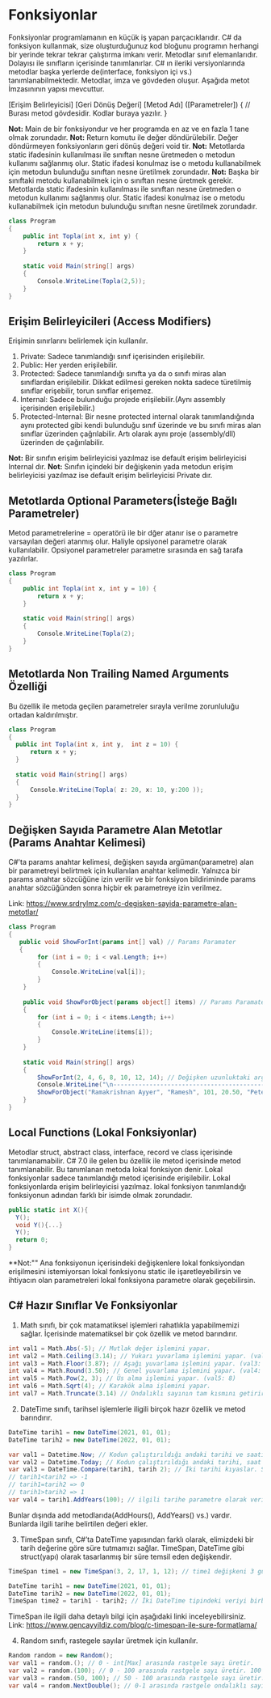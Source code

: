 # Fonksiyonlar
Fonksiyonlar programlamanın en küçük iş yapan parçacıklarıdır. C# da fonksiyon kullanmak, size oluşturduğunuz kod bloğunu 
programın herhangi bir yerinde tekrar tekrar çalıştırma imkanı verir. Metodlar sınıf elemanlarıdır. Dolayısı ile sınıfların içerisinde
tanımlanırlar. C# ın ileriki versiyonlarında metodlar başka yerlerde de(interface, fonksiyon içi vs.) tanımlanabilmektedir. Metodlar,
imza ve gövdeden oluşur. Aşağıda metot İmzasınının yapısı mevcuttur.

[Erişim Belirleyicisi] [Geri Dönüş Değeri] [Metod Adı] ([Parametreler])
{
  // Burası metod gövdesidir. Kodlar buraya yazılır.
}

**Not:** Main de bir fonksiyondur ve her programda en az ve en fazla 1 tane olmak zorundadır.
**Not:** Return komutu ile değer döndürülebilir. Değer döndürmeyen fonksiyonların geri dönüş değeri void tir.
**Not:** Metotlarda static ifadesinin kullanılması ile sınıftan nesne üretmeden o metodun kullanımı sağlanmış olur. Static
ifadesi konulmaz ise o metodu kullanabilmek için metodun bulunduğu sınıftan nesne üretilmek zorundadır.
**Not:** Başka bir sınıftaki metodu kullanabilmek için o sınıftan nesne üretmek gerekir. Metotlarda static ifadesinin kullanılması ile 
sınıftan nesne üretmeden o metodun kullanımı sağlanmış olur. Static ifadesi konulmaz ise o metodu kullanabilmek için metodun 
bulunduğu sınıftan nesne üretilmek zorundadır.

```cs
class Program
{
    public int Topla(int x, int y) {
        return x + y;
    }
    
    static void Main(string[] args)
    {
        Console.WriteLine(Topla(2,5));
    }
}
```
## Erişim Belirleyicileri (Access Modifiers)
Erişimin sınırlarını belirlemek için kullanılır.         
1. Private: Sadece tanımlandığı sınıf içerisinden erişilebilir.
2. Public: Her yerden erişilebilir.
3. Protected: Sadece tanımlandığı sınıfta ya da o sınıfı miras alan sınıflardan erişilebilir. Dikkat edilmesi gereken nokta
   sadece türetilmiş sınıflar erişebilir, torun sınıflar erişemez.
4. Internal: Sadece bulunduğu projede erişilebilir.(Aynı assembly içerisinden erişilebilir.)
5. Protected-Internal: Bir nesne protected internal olarak tanımlandığında aynı protected gibi kendi bulunduğu 
   sınıf üzerinde ve bu sınıfı miras alan sınıflar üzerinden çağrılabilir. Artı olarak 
   aynı proje (assembly/dll) üzerinden de çağırılabilir.

**Not:** Bir sınıfın erişim belirleyicisi yazılmaz ise default erişim belirleyicisi Internal dır.
**Not:** Sınıfın içindeki bir değişkenin yada metodun erişim belirleyicisi yazılmaz ise default erişim belirleyicisi Private dır.

## Metotlarda Optional Parameters(İsteğe Bağlı Parametreler)
Metod parametrelerine = operatörü ile bir dğer atanır ise o parametre varsayılan değeri atanmış olur.
Haliyle opsiyonel parametre olarak kullanılabilir. Opsiyonel parametreler parametre sırasında en sağ tarafa
yazılırlar.

```cs
class Program
{
    public int Topla(int x, int y = 10) {
        return x + y;
    }
    
    static void Main(string[] args)
    {
        Console.WriteLine(Topla(2);
    }
}
```

## Metotlarda Non Trailing Named Arguments Özelliği
Bu özellik ile metoda geçilen parametreler sırayla verilme zorunluluğu ortadan kaldırılmıştır.

```cs
class Program
{
  public int Topla(int x, int y,  int z = 10) {
      return x + y;
  }
  
  static void Main(string[] args)
  {
      Console.WriteLine(Topla( z: 20, x: 10, y:200 ));
  }
}
```

## Değişken Sayıda Parametre Alan Metotlar (Params Anahtar Kelimesi)
C#'ta params anahtar kelimesi, değişken sayıda argüman(parametre) alan bir parametreyi belirtmek için kullanılan anahtar kelimedir.
Yalnızca bir params anahtar sözcüğüne izin verilir ve bir fonksiyon bildiriminde params anahtar sözcüğünden sonra hiçbir ek parametreye 
izin verilmez.

Link: https://www.srdrylmz.com/c-degisken-sayida-parametre-alan-metotlar/
 
```cs
class Program
{
   public void ShowForInt(params int[] val) // Params Paramater  
   {
        for (int i = 0; i < val.Length; i++)
        {
            Console.WriteLine(val[i]);
        }
    }
    
    public void ShowForObject(params object[] items) // Params Paramater  
    {
        for (int i = 0; i < items.Length; i++)
        {
            Console.WriteLine(items[i]);
        }
    }
    
    static void Main(string[] args)
    {
        ShowForInt(2, 4, 6, 8, 10, 12, 14); // Değişken uzunluktaki argümanları iletme
        Console.WriteLine("\n------------------------------------------");
        ShowForObject("Ramakrishnan Ayyer", "Ramesh", 101, 20.50, "Peter", 'A'); // Değişken uzunluktaki argümanları iletme
    }
}
```

##  Local Functions (Lokal Fonksiyonlar)
Metodlar struct, abstract class, interface, record ve class içerisinde tanımlanamabilir. C# 7.0 ile gelen bu özellik ile metod içerisinde
metod tanımlanabilir. Bu tanımlanan metoda lokal fonksiyon denir. Lokal fonksiyonlar sadece tanımlandığı metod içerisinde erişilebilir.
Lokal fonksiyonlarda erişim belirleyicisi yazılmaz. lokal fonksiyon tanımlandığı fonksiyonun adından farklı bir isimde olmak zorundadır.

```cs
public static int X(){
  Y();
  void Y(){...}
  Y();
  return 0;
}
```
**Not:"" Ana fonksiyonun içerisindeki değişkenlere lokal fonksiyondan erişilmesini istemiyorsan lokal fonksiyonu static ile işaretleyebilirsin ve
ihtiyacın olan parametreleri lokal fonksiyona parametre olarak geçebilirsin.




## C# Hazır Sınıflar Ve Fonksiyonlar
1. Math sınıfı, bir çok matamatiksel işlemleri rahatlıkla yapabilmemizi sağlar. İçerisinde matematiksel bir çok özellik ve metod barındırır.
```cs
int val1 = Math.Abs(-5); // Mutlak değer işlemini yapar.
int val2 = Math.Ceiling(3.14); // Yukarı yuvarlama işlemini yapar. (val2: 4)
int val3 = Math.Floor(3.87); // Aşağı yuvarlama işlemini yapar. (val3: 3)
int val4 = Math.Round(3.50); // Genel yuvarlama işlemini yapar. (val4: 4)
int val5 = Math.Pow(2, 3); // Üs alma işlemini yapar. (val5: 8)
int val6 = Math.Sqrt(4); // Karakök alma işlemini yapar.
int val7 = Math.Truncate(3.14) // Ondalıklı sayının tam kısmını getirir. (val7: 3)
```

2. DateTime sınıfı, tarihsel işlemlerle iligili birçok hazır özellik ve metod barındırır.
```cs
DateTime tarih1 = new DateTime(2021, 01, 01);
DateTime tarih2 = new DateTime(2022, 01, 01);

var val1 = Datetime.Now; // Kodun çalıştırıldığı andaki tarihi ve saati getirir.
var val2 = Datetime.Today; // Kodun çalıştırıldığı andaki tarihi, saat bilgisini sıfırlayarak getirir.
var val3 = DateTime.Compare(tarih1, tarih 2); // İki tarihi kıyaslar. Sonuç olarak -1, 0 ve 1 değerini döndürür.
// tarih1<tarih2 => -1
// tarih1=tarih2 => 0
// tarih1>tarih2 => 1
var val4 = tarih1.AddYears(100); // ilgili tarihe parametre olarak verilen yıl verisini ekleme işlemini yapar.
```
Bunlar dışında add metodlarıda(AddHours(), AddYears() vs.) vardır. Bunlarda ilgili tarihe belirtilen değeri ekler.

3. TimeSpan sınıfı, C#’ta DateTime yapısından farklı olarak, elimizdeki bir tarih değerine göre süre tutmamızı sağlar.
TimeSpan, DateTime gibi struct(yapı) olarak tasarlanmış bir süre temsil eden değişkendir.
```cs
TimeSpan time1 = new TimeSpan(3, 2, 17, 1, 12); // time1 değişkeni 3 gün, 2 saat, 17 dakika, 1 saniye ve 12 milisaniye olarak bir süre tutar.

DateTime tarih1 = new DateTime(2021, 01, 01);
DateTime tarih2 = new DateTime(2022, 01, 01);
TimeSpan time2 = tarih1 - tarih2; // İki DateTime tipindeki veriyi birbirinden çıkarınca TimeSpan tipinde değer döner.
```
TimeSpan ile ilgili daha detaylı bilgi için aşağıdaki linki inceleyebilirsiniz.
Link: https://www.gencayyildiz.com/blog/c-timespan-ile-sure-formatlama/

4. Random sınıfı, rastegele sayılar üretmek için kullanılır.
```cs
Random random = new Random();
var val1 = random.(); // 0 - int[Max] arasında rastgele sayı üretir.
var val2 = random.(100); // 0 - 100 arasında rastgele sayı üretir. 100 dahil değil.
var val3 = random.(50, 100); // 50 - 100 arasında rastgele sayı üretir. 100 dahil değil.
var val4 = random.NextDouble(); // 0-1 arasında rastgele ondalıklı sayı üretir.
```


